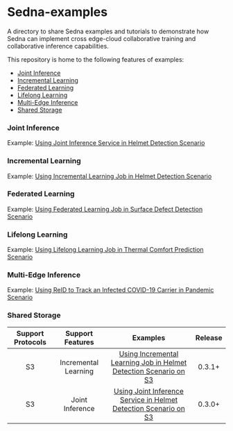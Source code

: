 # Sedna-examples
A directory to share Sedna examples and tutorials to demonstrate how Sedna can implement cross edge-cloud collaborative training 
and collaborative inference capabilities.  

This repository is home to the following features of examples:
* [Joint Inference](#joint-inference)
* [Incremental Learning](#incremental-learning)
* [Federated Learning](#federated-learning)
* [Lifelong Learning](#lifelong-learning)
* [Multi-Edge Inference](#multi-edge-inference)
* [Shared Storage](#shared-storage)

### Joint Inference
Example: [Using Joint Inference Service in Helmet Detection Scenario](./joint_inference/helmet_detection_inference/README.md)

### Incremental Learning
Example: [Using Incremental Learning Job in Helmet Detection Scenario](./incremental_learning/helmet_detection/README.md)

### Federated Learning
Example: [Using Federated Learning Job in Surface Defect Detection Scenario](./federated_learning/surface_defect_detection/README.md)

### Lifelong Learning
Example: [Using Lifelong Learning Job in Thermal Comfort Prediction Scenario](./lifelong_learning/atcii/README.md)

### Multi-Edge Inference
Example: [Using ReID to Track an Infected COVID-19 Carrier in Pandemic Scenario](./multiedgeinference/pedestrian_tracking/README.md)

### Shared Storage
| Support Protocols  |Support Features| Examples |Release|
| :-------------: | :-------------: |:-------------: | :-------------: |
| S3 |Incremental Learning| [Using Incremental Learning Job in Helmet Detection Scenario on S3](storage/s3/incremental_learning/README.md) | 0.3.1+|
| S3 |Joint Inference| [Using Joint Inference Service in Helmet Detection Scenario on S3](storage/s3/joint_inference/README.md) | 0.3.0+|


